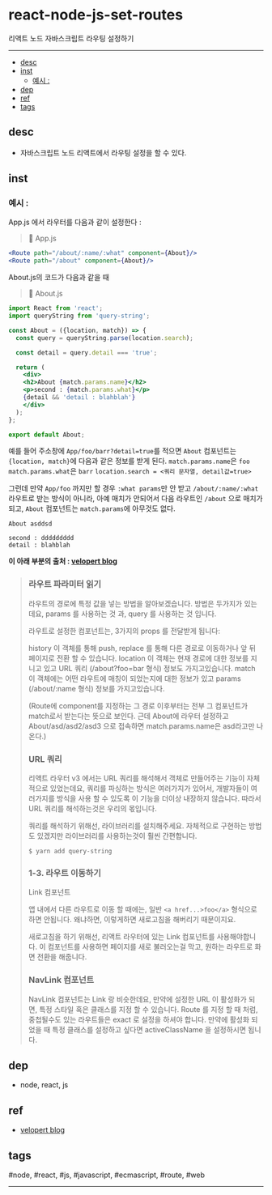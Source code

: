 # react-node-js-set-routes

리액트 노드 자바스크립트 라우팅 설정하기

----


- [desc](#desc)
- [inst](#inst)
  - [예시 :](#예시-)
- [dep](#dep)
- [ref](#ref)
- [tags](#tags)

## desc
- 자바스크립트 노드 리액트에서 라우팅 설정을 할 수 있다.

## inst
### 예시 :
  App.js 에서 라우터를 다음과 같이 설정한다 :
> 📂 App.js
```jsx
<Route path="/about/:name/:what" component={About}/>
<Route path="/about" component={About}/>
```

About.js의 코드가 다음과 같을 때
> 📂 About.js
```jsx
import React from 'react';
import queryString from 'query-string';

const About = ({location, match}) => {
  const query = queryString.parse(location.search);

  const detail = query.detail === 'true';

  return (
    <div>
    <h2>About {match.params.name}</h2>
    <p>second : {match.params.what}</p>
    {detail && 'detail : blahblah'}
    </div>
  );
};

export default About;
```

예를 들어 주소창에 `App/foo/barr?detail=true`를 적으면 `About` 컴포넌트는 `{location, match}`에 다음과 같은 정보를 받게 된다.
  `match.params.name`은 `foo`
  `match.params.what`은 `barr`
  `location.search = <쿼리 문자열, detail값=true>`

그런데 만약 `App/foo` 까지만 할 경우 `:what params`만 안 받고 `/about/:name/:what` 라우트로 받는 방식이 아니라, 아예 매치가 안되어서 다음 라우트인
 `/about` 으로 매치가 되고, `About` 컴포넌트는 `match.params`에 아무것도 없다.

```
About asddsd

second : ddddddddd
detail : blahblah
```
<!-- | Tables        | Are           | Cool  |
| ------------- | --------------| ----- |
| col 3 is      | right-aligned | $1600 |
| col 2 is      | centered      |   $12 |
| zebra stripes | are neat      |    $1 |
 -->


**이 아래 부분의 출처 : [velopert blog](#ref)**
>### 라우트 파라미터 읽기
>
> 라우트의 경로에 특정 값을 넣는 방법을 알아보겠습니다. 방법은 두가지가 있는데요, params 를 사용하는 것 과, query 를 사용하는 것 입니다.
>
> 라우트로 설정한 컴포넌트는, 3가지의 props 를 전달받게 됩니다:
>
> history 이 객체를 통해 push, replace 를 통해 다른 경로로 이동하거나 앞 뒤 페이지로 전환 할 수 있습니다.
> location 이 객체는 현재 경로에 대한 정보를 지니고 있고 URL 쿼리 (/about?foo=bar 형식) 정보도 가지고있습니다.
> match 이 객체에는 어떤 라우트에 매칭이 되었는지에 대한 정보가 있고 params (/about/:name 형식) 정보를 가지고있습니다.
>
> (Route에 component를 지정하는 그 경로 이후부터는 전부 그 컴포넌트가 match로서 받는다는 뜻으로 보인다. 근데 About에 라우터 설정하고 About/asd/asd2/asd3 으로 접속하면 match.params.name은 asd라고만 나온다.)
>
> ### URL 쿼리
>
> 리액트 라우터 v3 에서는 URL 쿼리를 해석해서 객체로 만들어주는 기능이 자체적으로 있었는데요, 쿼리를 파싱하는 방식은 여러가지가 있어서, 개발자들이 여러가지를 방식을 사용 할 수 있도록 이 기능을 더이상 내장하지 않습니다. 따라서 URL 쿼리를 해석하는것은 우리의 몫입니다.
>
> 쿼리를 해석하기 위해선, 라이브러리를 설치해주세요. 자체적으로 구현하는 방법도 있겠지만 라이브러리를 사용하는것이 훨씬 간편합니다.
>
> `$ yarn add query-string`
>
>
> ### 1-3. 라우트 이동하기
> Link 컴포넌트
>
> 앱 내에서 다른 라우트로 이동 할 때에는, 일반 `<a href...>foo</a>` 형식으로 하면 안됩니다. 왜냐하면, 이렇게하면 새로고침을 해버리기 때문이지요.
>
> 새로고침을 하기 위해선, 리액트 라우터에 있는 Link 컴포넌트를 사용해야합니다. 이 컴포넌트를 사용하면 페이지를 새로 불러오는걸 막고, 원하는 라우트로 화면 전환을 해줍니다.
>
>
> ### NavLink 컴포넌트
>
> NavLink 컴포넌트는 Link 랑 비슷한데요, 만약에 설정한 URL 이 활성화가 되면, 특정 스타일 혹은 클래스를 지정 할 수 있습니다.
> Route 를 지정 할 때 처럼, 중첩될수도 있는 라우트들은 exact 로 설정을 하셔야 합니다. 만약에 활성화 되었을 때 특정 클래스를 설정하고 싶다면 activeClassName 을 설정하시면 됩니다.


## dep
  - node, react, js

## ref
  - [velopert blog](https://velopert.com/3417)

## tags
  #node, #react, #js, #javascript, #ecmascript, #route, #web



----

 
